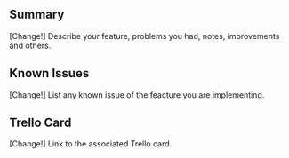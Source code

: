 ## Summary

[Change!] Describe your feature, problems you had, notes, improvements and others.

## Known Issues

[Change!] List any known issue of the feacture you are implementing.

## Trello Card

[Change!] Link to the associated Trello card.